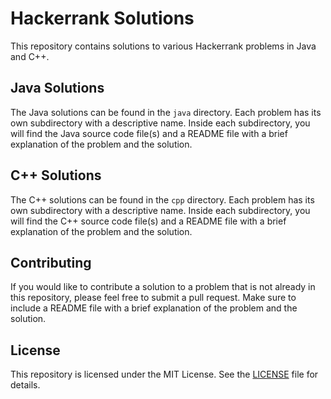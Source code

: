 # Hackerrank Solutions

This repository contains solutions to various Hackerrank problems in Java and C++.

## Java Solutions

The Java solutions can be found in the `java` directory. Each problem has its own subdirectory with a descriptive name. Inside each subdirectory, you will find the Java source code file(s) and a README file with a brief explanation of the problem and the solution.

## C++ Solutions

The C++ solutions can be found in the `cpp` directory. Each problem has its own subdirectory with a descriptive name. Inside each subdirectory, you will find the C++ source code file(s) and a README file with a brief explanation of the problem and the solution.

## Contributing

If you would like to contribute a solution to a problem that is not already in this repository, please feel free to submit a pull request. Make sure to include a README file with a brief explanation of the problem and the solution.

## License

This repository is licensed under the MIT License. See the [LICENSE](LICENSE) file for details.